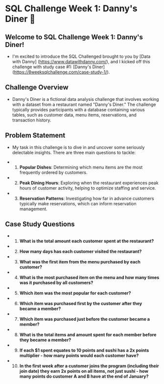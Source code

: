 # **SQL Challenge Week 1: Danny's Diner 🍜**

## Welcome to SQL Challenge Week 1: Danny's Diner! 
- I'm excited to introduce the SQL Challenged brought to you by [Data with Danny] (https://www.datawithdanny.com/), and I kicked off this challenge with study case #1: [Danny's Diner] (https://8weeksqlchallenge.com/case-study-1/).

## Challenge Overview
- Danny's Diner is a fictional data analysis challenge that involves working with a dataset from a restaurant named "Danny's Diner." The challenge typically provides participants with a database containing various tables, such as customer data, menu items, reservations, and transaction history. 

## Problem Statement
- My task in this challenge is to dive in and uncover some seriously delectable insights. There are three main questions to tackle:

- 1. **Popular Dishes**: Determining which menu items are the most frequently ordered by customers.
- 2. **Peak Dining Hours**: Exploring when the restaurant experiences peak hours of customer activity, helping to optimize staffing and service.
- 3. **Reservation Patterns**: Investigating how far in advance customers typically make reservations, which can inform reservation management.

## Case Study Questions
- 1. **What is the total amount each customer spent at the restaurant?**
- 2. **How many days has each customer visited the restaurant?**
- 3. **What was the first item from the menu purchased by each customer?**
- 4. **What is the most purchased item on the menu and how many times was it purchased by all customers?**
- 5. **Which item was the most popular for each customer?**
- 6. **Which item was purchased first by the customer after they became a member?**
- 7. **Which item was purchased just before the customer became a member?**
- 8. **What is the total items and amount spent for each member before they became a member?**
- 9. **If each $1 spent equates to 10 points and sushi has a 2x points multiplier - how many points would each customer have?**
- 10. **In the first week after a customer joins the program (including their join date) they earn 2x points on all items, not just sushi - how many points do customer A and B have at the end of January?**
